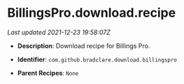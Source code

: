 # BillingsPro.download.recipe

_Last updated 2021-12-23 19:58:07Z_

- **Description**: Download recipe for Billings Pro.

- **Identifier**: `com.github.bradclare.download.billingspro`

- **Parent Recipes**: `None`